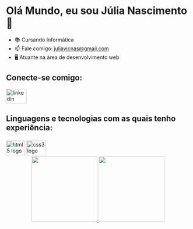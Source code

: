 <h1 align="left">Olá Mundo, eu sou Júlia Nascimento👋</h1>

- 📚 Cursando Informática
- 📫 Fale comigo: juliavicnas@gmail.com
- 🖥️ Atuante na área de desenvolvimento web

<h2 align="left">Conecte-se comigo:</h2>

<div align="left"> 
  <a href="www.linkedin.com/in/júlia-nascimento-126352202"><img src="https://cdn.jsdelivr.net/gh/devicons/devicon/icons/linkedin/linkedin-original.svg" width="56" height="40" alt="linkedin logo" />
</a>
</div>

<h2 align="left">Linguagens e tecnologias com as quais tenho experiência:</23>

###
<div align="left">
  <img src="https://cdn.jsdelivr.net/gh/devicons/devicon/icons/html5/html5-original.svg" height="40" width="52" alt="html5 logo"/>
  <img src="https://cdn.jsdelivr.net/gh/devicons/devicon/icons/css3/css3-original.svg" height="40" width="52" alt="css3 logo"/>
</div>

<div align="center">
  <a href="https://github.com/julianascimento4">
  
  <img height="180em" src="https://github-readme-stats.vercel.app/api?username=julianascimento4&show_icons=true&theme=onedarkn&include_all_commit=true&count_private=true&show_owner=true"/>
    
  <img height="180em" src="https://github-readme-stats.vercel.app/api/top-langs/?username=julianascimento4&layout=compact&langs_count=8&theme=blue-green&hide=C#"/>
</a>
</div>
